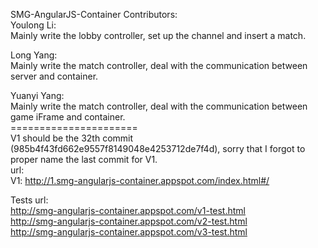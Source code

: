 SMG-AngularJS-Container
Contributors: <br/>
Youlong Li: <br/>
Mainly write the lobby controller, set up the channel and insert a match. <br/>

Long Yang: <br/>
Mainly write the match controller, deal with the communication between server and container. <br/>

Yuanyi Yang: <br/>
Mainly write the match controller, deal with the communication between game iFrame and container. <br/>
======================<br/>
V1 should be the 32th commit (985b4f43fd662e9557f8149048e4253712de7f4d), sorry that I forgot to proper name the last commit for V1.<br/>
url: <br/>
V1: http://1.smg-angularjs-container.appspot.com/index.html#/ <br/>

Tests url: <br/>
http://smg-angularjs-container.appspot.com/v1-test.html <br/>
http://smg-angularjs-container.appspot.com/v2-test.html <br/>
http://smg-angularjs-container.appspot.com/v3-test.html
